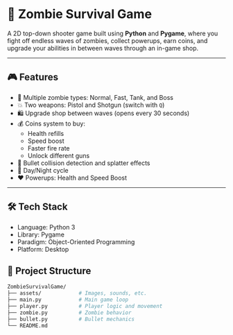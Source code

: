 # 🧟 Zombie Survival Game

A 2D top-down shooter game built using **Python** and **Pygame**, where you fight off endless waves of zombies, collect powerups, earn coins, and upgrade your abilities in between waves through an in-game shop.

---

## 🎮 Features

- 🧟 Multiple zombie types: Normal, Fast, Tank, and Boss  
- 💥 Two weapons: Pistol and Shotgun (switch with `Q`)  
- 🛍️ Upgrade shop between waves (opens every 30 seconds)  
- 💰 Coins system to buy:
  - Health refills  
  - Speed boost  
  - Faster fire rate  
  - Unlock different guns
- 🎯 Bullet collision detection and splatter effects  
- 🔄 Day/Night cycle  
- ❤️ Powerups: Health and Speed Boost  

---

## 🛠 Tech Stack
- Language: Python 3
- Library: Pygame
- Paradigm: Object-Oriented Programming
- Platform: Desktop



## 📁 Project Structure

```bash
ZombieSurvivalGame/
├── assets/            # Images, sounds, etc.
├── main.py            # Main game loop
├── player.py          # Player logic and movement
├── zombie.py          # Zombie behavior
├── bullet.py          # Bullet mechanics
└── README.md
